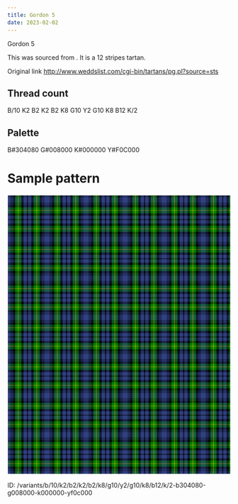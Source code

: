 ```yaml
---
title: Gordon 5
date: 2023-02-02
---
```

Gordon 5

This was sourced from <no value>.  It is a 12 stripes tartan.

Original link http://www.weddslist.com/cgi-bin/tartans/pg.pl?source=sts

## Thread count
B/10 K2 B2 K2 B2 K8 G10 Y2 G10 K8 B12 K/2

## Palette
B#304080 G#008000 K#000000 Y#F0C000

# Sample pattern

![Tartan detail](tartan.png "B/10 K2 B2 K2 B2 K8 G10 Y2 G10 K8 B12 K/2 tartan")

ID: /variants/b/10/k2/b2/k2/b2/k8/g10/y2/g10/k8/b12/k/2-b304080-g008000-k000000-yf0c000